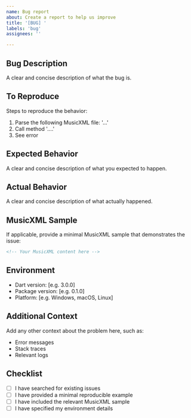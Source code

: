 ```yaml
---
name: Bug report
about: Create a report to help us improve
title: '[BUG] '
labels: 'bug'
assignees: ''

---
```


## Bug Description
A clear and concise description of what the bug is.

## To Reproduce
Steps to reproduce the behavior:
1. Parse the following MusicXML file: '...'
2. Call method '....'
3. See error

## Expected Behavior
A clear and concise description of what you expected to happen.

## Actual Behavior
A clear and concise description of what actually happened.

## MusicXML Sample
If applicable, provide a minimal MusicXML sample that demonstrates the issue:

```xml
<!-- Your MusicXML content here -->
```

## Environment
- Dart version: [e.g. 3.0.0]
- Package version: [e.g. 0.1.0]
- Platform: [e.g. Windows, macOS, Linux]

## Additional Context
Add any other context about the problem here, such as:
- Error messages
- Stack traces
- Relevant logs

## Checklist
- [ ] I have searched for existing issues
- [ ] I have provided a minimal reproducible example
- [ ] I have included the relevant MusicXML sample
- [ ] I have specified my environment details
